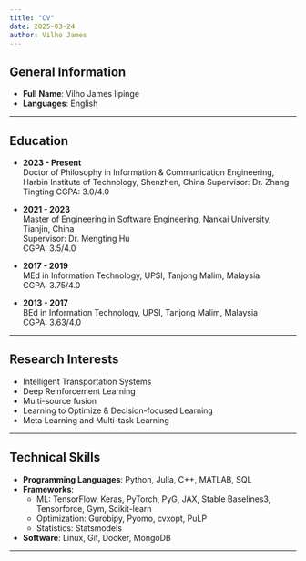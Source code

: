 ```yaml
---
title: "CV"
date: 2025-03-24
author: Vilho James
---
```


## General Information

- **Full Name**: Vilho James Iipinge
- **Languages**: English

---

## Education

- **2023 - Present**  
  Doctor of Philosophy in Information & Communication Engineering, Harbin Institute of Technology, Shenzhen, China
  Supervisor: Dr. Zhang Tingting
  CGPA: 3.0/4.0

- **2021 - 2023**  
  Master of Engineering in Software Engineering, Nankai University, Tianjin, China  
  Supervisor: Dr. Mengting Hu  
  CGPA: 3.5/4.0

- **2017 - 2019**  
  MEd in Information Technology, UPSI, Tanjong Malim, Malaysia  
  CGPA: 3.75/4.0

- **2013 - 2017**  
  BEd in Information Technology, UPSI, Tanjong Malim, Malaysia  
  CGPA: 3.63/4.0

---


## Research Interests

- Intelligent Transportation Systems
- Deep Reinforcement Learning
- Multi-source fusion
- Learning to Optimize & Decision-focused Learning
- Meta Learning and Multi-task Learning

---

## Technical Skills

- **Programming Languages**: Python, Julia, C++, MATLAB, SQL
- **Frameworks**:
  - ML: TensorFlow, Keras, PyTorch, PyG, JAX, Stable Baselines3, Tensorforce, Gym, Scikit-learn
  - Optimization: Gurobipy, Pyomo, cvxopt, PuLP
  - Statistics: Statsmodels
- **Software**: Linux, Git, Docker, MongoDB

---


